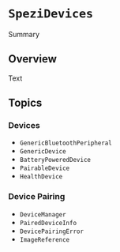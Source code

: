 # ``SpeziDevices``

<!--@START_MENU_TOKEN@-->Summary<!--@END_MENU_TOKEN@-->

<!--

This source file is part of the Stanford Spezi open-source project

SPDX-FileCopyrightText: 2024 Stanford University and the project authors (see CONTRIBUTORS.md)

SPDX-License-Identifier: MIT

-->

## Overview

<!--@START_MENU_TOKEN@-->Text<!--@END_MENU_TOKEN@-->

## Topics

### Devices

- ``GenericBluetoothPeripheral``
- ``GenericDevice``
- ``BatteryPoweredDevice``
- ``PairableDevice``
- ``HealthDevice``

### Device Pairing

- ``DeviceManager``
- ``PairedDeviceInfo``
- ``DevicePairingError``
- ``ImageReference``
